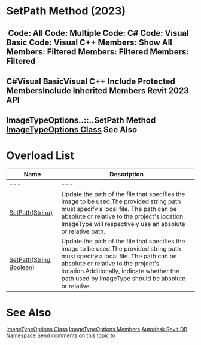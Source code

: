 # SetPath Method (2023)

﻿
 Code: All Code: Multiple Code: C# Code: Visual Basic Code: Visual C++  Members: Show All Members: Filtered Members: Filtered Members: Filtered   
---  
C#Visual BasicVisual C++
Include Protected MembersInclude Inherited Members
Revit 2023 API  
---  
ImageTypeOptions..::..SetPath Method   
[ImageTypeOptions Class](981135c3-777b-df9b-747f-60a35b74e00e.md "ImageTypeOptions Class") See Also  
---  
# Overload List
| Name | Description |
| --- | --- |
| --- | --- | --- |
| [SetPath(String)](3eeb55a9-ced3-165d-5a9e-d75a9d7f2f20.md "SetPath Method \(String\)") | Update the path of the file that specifies the image to be used.The provided string path must specify a local file. The path can be absolute or relative to the project's location. ImageType will respectively use an absolute or relative path. |
| [SetPath(String, Boolean)](9c707780-4777-d34b-adbc-3092b10b42bd.md "SetPath Method \(String, Boolean\)") | Update the path of the file that specifies the image to be used.The provided string path must specify a local file. The path can be absolute or relative to the project's location.Additionally, indicate whether the path used by ImageType should be absolute or relative. |

# See Also
[ImageTypeOptions Class](981135c3-777b-df9b-747f-60a35b74e00e.md "ImageTypeOptions Class")
[ImageTypeOptions Members](ad8c7dfa-f73a-890e-25d9-e7cedb189fe0.md "ImageTypeOptions Members")
[Autodesk.Revit.DB Namespace](87546ba7-461b-c646-cbb1-2cb8f5bff8b2.md "Autodesk.Revit.DB Namespace")
Send comments on this topic to 